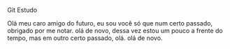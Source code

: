 Git Estudo

Olá meu caro amigo do futuro, eu sou você só que num certo passado, obrigado por me notar.
olá de novo, dessa vez estou um pouco a frente do tempo, mas em outro certo passado, olá.
olá de novo.
